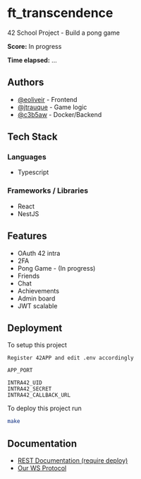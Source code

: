 
# ft_transcendence

42 School Project - Build a pong game

**Score:** In progress

**Time elapsed:** ...

## Authors

- [@eoliveir](https://github.com/Razgouls) - Frontend
- [@jtrauque](https://github.com/jtrauque) - Game logic
- [@c3b5aw](https://www.github.com/c3b5aw) - Docker/Backend

## Tech Stack

### Languages

- Typescript

### Frameworks / Libraries

- React
- NestJS

## Features

- OAuth 42 intra
- 2FA
- Pong Game         -   (In progress)
- Friends
- Chat
- Achievements
- Admin board
- JWT scalable

## Deployment

To setup this project

```
Register 42APP and edit .env accordingly

APP_PORT

INTRA42_UID
INTRA42_SECRET
INTRA42_CALLBACK_URL
```

To deploy this project run

```bash
make
```

## Documentation

- [REST Documentation (require deploy)](http://localhost/api/docs)
- [Our WS Protocol](https://github.com/c3b5aw/ft_transcendence/blob/main/docs/ws_protocol.md)
